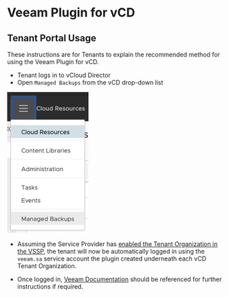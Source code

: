 # Veeam Plugin for vCD

## Tenant Portal Usage

These instructions are for Tenants to explain the recommended method for using the Veeam Plugin for vCD.

* Tenant logs in to vCloud Director
* Open `Managed Backups` from the vCD drop-down list

![vCD Drop-Down](images/vcd-dropdown.png)

* Assuming the Service Provider has [enabled the Tenant Organization in the VSSP](https://helpcenter.veeam.com/docs/backup/em/em_configure_vcd_org.html?ver=95u4), the tenant will now be automatically logged in using the `veeam.sa` service account the plugin created underneath each vCD Tenant Organization.

* Once logged in, [Veeam Documentation](https://helpcenter.veeam.com/docs/backup/vsphere/vcloud_director.html?ver=95u4) should be referenced for further instructions if required.
